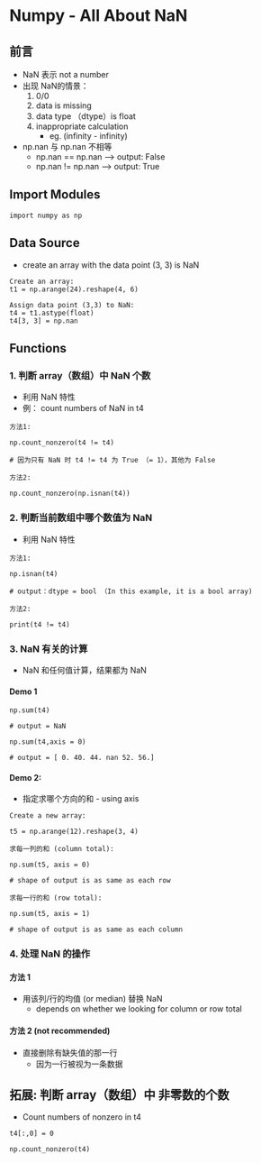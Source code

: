 # Numpy - All About NaN

## 前言
- NaN 表示 not a number 
- 出现 NaN的情景：
    1. 0/0
    2. data is missing
    3. data type （dtype）is float
    4. inappropriate calculation
        - eg. (infinity - infinity)
- np.nan 与 np.nan 不相等
    - np.nan == np.nan --> output: False
    - np.nan != np.nan --> output: True

## Import Modules
```
import numpy as np
```

## Data Source
- create an array with the data point (3, 3) is NaN
```
Create an array: 
t1 = np.arange(24).reshape(4, 6)

Assign data point (3,3) to NaN:
t4 = t1.astype(float)
t4[3, 3] = np.nan 
```

## Functions
### 1. 判断 array（数组）中 NaN 个数 
- 利用 NaN 特性
- 例： count numbers of NaN in t4
```
方法1:

np.count_nonzero(t4 != t4)

# 因为只有 NaN 时 t4 != t4 为 True （= 1），其他为 False
```
```
方法2: 

np.count_nonzero(np.isnan(t4))
```

### 2. 判断当前数组中哪个数值为 NaN
- 利用 NaN 特性
```
方法1:

np.isnan(t4)

# output：dtype = bool （In this example, it is a bool array)
```
```
方法2: 

print(t4 != t4)
```

### 3. NaN 有关的计算 
- NaN 和任何值计算，结果都为 NaN

#### Demo 1 
```
np.sum(t4)

# output = NaN
```
```
np.sum(t4,axis = 0)

# output = [ 0. 40. 44. nan 52. 56.]
```

#### Demo 2:
- 指定求哪个方向的和 - using axis
```
Create a new array:

t5 = np.arange(12).reshape(3, 4)
```
```
求每一列的和 (column total):

np.sum(t5, axis = 0)

# shape of output is as same as each row 
```
```
求每一行的和 (row total):

np.sum(t5, axis = 1)

# shape of output is as same as each column
```

### 4. 处理 NaN 的操作
#### 方法 1
- 用该列/行的均值 (or median) 替换 NaN 
    - depends on whether we looking for column or row total

#### 方法 2 (not recommended)
- 直接删除有缺失值的那一行 
    - 因为一行被视为一条数据




## 拓展: 判断 array（数组）中 非零数的个数 
- Count numbers of nonzero in t4
```
t4[:,0] = 0

np.count_nonzero(t4)
```